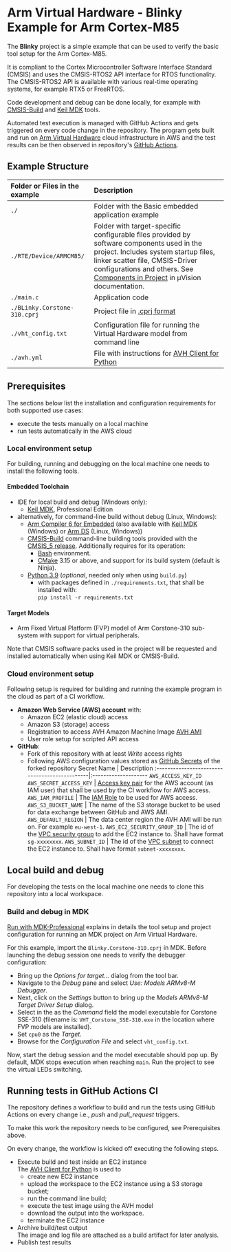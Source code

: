 # Arm Virtual Hardware - Blinky Example for Arm Cortex-M85

The **Blinky** project is a simple example that can be used to verify the
basic tool setup for the Arm Cortex-M85.

It is compliant to the Cortex Microcontroller Software Interface Standard (CMSIS)
and uses the CMSIS-RTOS2 API interface for RTOS functionality. The CMSIS-RTOS2 API
is available with various real-time operating systems, for example RTX5 or FreeRTOS.

Code development and debug can be done
locally, for example with [CMSIS-Build](https://arm-software.github.io/CMSIS_5/develop/Build/html/index.html) and [Keil MDK](https://developer.arm.com/tools-and-software/embedded/keil-mdk) tools.

Automated test execution is managed with GitHub Actions and gets triggered on
every code change in the repository. The program gets built and run on [Arm
Virtual Hardware](https://www.arm.com/products/development-tools/simulation/virtual-hardware) cloud infrastructure in AWS and the test results can
be then observed in repository's [GitHub Actions](https://github.com/ARM-software/AVH-GetStarted/actions).

## Example Structure

Folder or Files in the example   | Description
:--------------------------------|:--------------------
`./`                             | Folder with the Basic embedded application example
`./RTE/Device/ARMCM85/`     | Folder with target-specific configurable files provided by software components used in the project. Includes system startup files, linker scatter file, CMSIS-Driver configurations and others. See [Components in Project](https://www.keil.com/support/man/docs/uv4/uv4_ca_compinproj.htm) in µVision documentation.
`./main.c`                       | Application code
`./BLinky.Corstone-310.cprj`     | Project file in [.cprj format](https://arm-software.github.io/CMSIS_5/Build/html/cprjFormat_pg.html)
`./vht_config.txt`               | Configuration file for running the Virtual Hardware model from command line
`./avh.yml`                      | File with instructions for [AVH Client for Python](https://github.com/ARM-software/avhclient)

## Prerequisites

The sections below list the installation and configuration requirements for
both supported use cases:

- execute the tests manually on a local machine
- run tests automatically in the AWS cloud

### Local environment setup

For building, running and debugging on the local machine one needs to install
the following tools.

#### Embedded Toolchain

- IDE for local build and debug (Windows only):
  - [Keil MDK](https://developer.arm.com/tools-and-software/embedded/keil-mdk), Professional Edition
- alternatively, for command-line build without debug (Linux, Windows):
  - [Arm Compiler 6 for Embedded](https://developer.arm.com/tools-and-software/embedded/arm-compiler)
    (also available with [Keil MDK](https://developer.arm.com/tools-and-software/embedded/keil-mdk)
    (Windows) or [Arm DS](https://developer.arm.com/tools-and-software/embedded/arm-development-studio)
    (Linux, Windows))
  - [CMSIS-Build](https://github.com/ARM-software/CMSIS_5/releases/download/5.8.0/cbuild_install.0.10.3.sh)
    command-line building tools provided with the [CMSIS_5 release](https://github.com/ARM-software/CMSIS_5/releases).
    Additionally requires for its operation:
    - [Bash](https://en.wikipedia.org/wiki/Bash_(Unix_shell)) environment.
    - [CMake](https://arm-software.github.io/CMSIS_5/Build/html/cmake.html)
      3.15 or above, and support for its build system (default is Ninja).
  - [Python 3.9](https://www.python.org/downloads/) (*optional*, needed only when using `build.py`)
    - with packages defined in `./requirements.txt`, that shall be installed with:\
      `pip install -r requirements.txt`

#### Target Models

- Arm Fixed Virtual Platform (FVP) model of Arm Corstone-310 sub-system with support for virtual peripherals.

Note that CMSIS software packs used in the project will be requested and
installed automatically when using Keil MDK or CMSIS-Build.

### Cloud environment setup

Following setup is required for building and running the example program in the cloud as part of a
CI workflow.

- **Amazon Web Service (AWS) account** with:
  - Amazon EC2 (elastic cloud) access
  - Amazon S3 (storage) access
  - Registration to access AVH Amazon Machine Image [AVH AMI](https://aws.amazon.com/marketplace/search/results?searchTerms=Arm+Virtual+Hardware)
  - User role setup for scripted API access
- **GitHub**:
  - Fork of this repository with at least _Write_ access rights
  - Following AWS configuration values stored as
    [GitHub Secrets](https://docs.github.com/en/actions/security-guides/encrypted-secrets)
    of the forked repository
      Secret Name                                    | Description
      :----------------------------------------------|:--------------------
      `AWS_ACCESS_KEY_ID`<br>`AWS_SECRET_ACCESS_KEY` | [Access key pair](https://docs.aws.amazon.com/IAM/latest/UserGuide/id_credentials_access-keys.html) for the AWS account (as IAM user) that shall be used by the CI workflow for AWS access.
      `AWS_IAM_PROFILE`                              | The [IAM Role](https://docs.aws.amazon.com/IAM/latest/UserGuide/id_roles_use.html) to be used for AWS access.
      `AWS_S3_BUCKET_NAME`                           | The name of the S3 storage bucket to be used for data exchange between GitHub and AWS AMI.
      `AWS_DEFAULT_REGION`                           | The data center region the AVH AMI will be run on. For example `eu-west-1`.
      `AWS_EC2_SECURITY_GROUP_ID`                    | The id of the [VPC security group](https://docs.aws.amazon.com/vpc/latest/userguide/VPC_SecurityGroups.html) to add the EC2 instance to. Shall have format `sg-xxxxxxxx`.
      `AWS_SUBNET_ID`                                | The id of the [VPC subnet](https://docs.aws.amazon.com/vpc/latest/userguide/working-with-vpcs.html#view-subnet) to connect the EC2 instance to. Shall have format `subnet-xxxxxxxx`.

## Local build and debug

For developing the tests on the local machine one needs to clone this
repository into a local workspace.

### Build and debug in MDK

[Run with MDK-Professional](https://arm-software.github.io/AVH/main/infrastructure/html/run_mdk_pro.html)
explains in details the tool setup and project configuration for running an
MDK project on Arm Virtual Hardware.

For this example, import the `Blinky.Corstone-310.cprj` in MDK. Before launching the debug session one needs to
verify the debugger configuration:

- Bring up the _Options for target..._ dialog from the tool bar.
- Navigate to the _Debug_ pane and select _Use: Models ARMv8-M Debugger_.
- Next, click on the _Settings_ button to bring up the _Models ARMv8-M Target Driver Setup_ dialog.
- Select in the as the _Command_ field the model executable for Corstone SSE-310
  (filename is: `VHT_Corstone_SSE-310.exe`
  in the location where FVP models are installed).
- Set `cpu0` as the _Target_.
- Browse for the _Configuration File_ and select `vht_config.txt`.

Now, start the debug session and the model executable should pop up. By default,
MDK stops execution when reaching `main`. Run the project to see the virtual LEDs
switching.

## Running tests in GitHub Actions CI

The repository defines a workflow to build and run the tests using
GitHub Actions on every change i.e., *push* and *pull_request* triggers.

To make this work the repository needs to be configured, see Prerequisites
above.

On every change, the workflow is kicked off executing the following steps.

- Execute build and test inside an EC2 instance\
  The [AVH Client for Python](https://github.com/ARM-software/avhclient) is used to
  - create new EC2 instance
  - upload the workspace to the EC2 instance using a S3 storage bucket;
  - run the command line build;
  - execute the test image using the AVH model
  - download the output into the workspace.
  - terminate the EC2 instance 
- Archive build/test output\
  The image and log file are attached as a build artifact for
  later analysis.
- Publish test results
